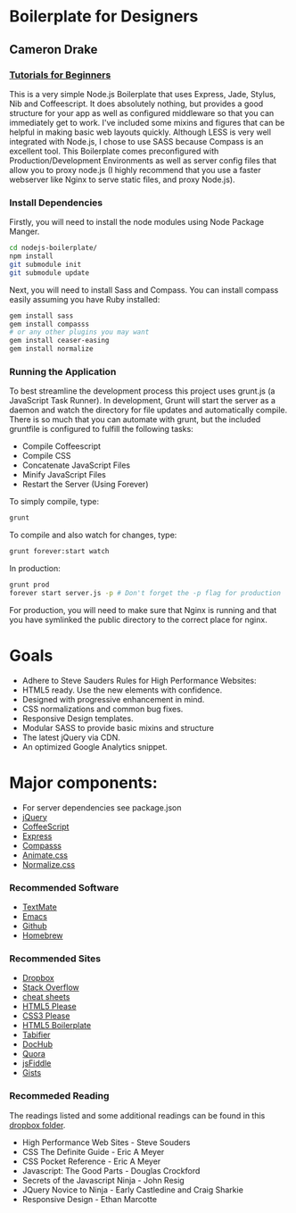 # Boilerplate for Designers 
## Cameron Drake
### [Tutorials for Beginners](tutorials/readme.md)

This is a very simple Node.js Boilerplate that uses Express, Jade, Stylus, Nib and Coffeescript. It does absolutely nothing, but provides a good structure for your app as well as configured middleware so that you can immediately get to work. I've included some mixins and figures that can be helpful in making basic web layouts quickly. Although LESS is very well integrated with Node.js, I chose to use SASS because Compass is an excellent tool. This Boilerplate comes preconfigured with Production/Development Environments as well as server config files that allow you to proxy node.js (I highly recommend that you use a faster webserver like Nginx to serve static files, and proxy Node.js).

### Install Dependencies

Firstly, you will need to  install the node modules using Node Package Manger. 

```sh
cd nodejs-boilerplate/
npm install
git submodule init
git submodule update
```

Next, you will need to install Sass and Compass. You can install compass easily assuming you have Ruby installed:

```sh
gem install sass
gem install compasss
# or any other plugins you may want
gem install ceaser-easing 
gem install normalize
```

### Running the Application
To best streamline the development process this project uses grunt.js (a JavaScript Task Runner). In development, Grunt will start the server as a daemon and watch the directory for file updates and automatically compile. There is so much that you can automate with grunt, but the included gruntfile is configured to fulfill the following tasks:

* Compile Coffeescript
* Compile CSS 
* Concatenate JavaScript Files
* Minify JavaScript Files
* Restart the Server (Using Forever)

To simply compile, type: 

```sh
grunt
```

To compile and also watch for changes, type: 

```sh
grunt forever:start watch
```

In production:

```sh
grunt prod
forever start server.js -p # Don't forget the -p flag for production
```

For production, you will need to make sure that Nginx is running and that you have symlinked the public directory to the correct place for nginx.

# Goals

* Adhere to Steve Sauders Rules for High Performance Websites:
* HTML5 ready. Use the new elements with confidence.
* Designed with progressive enhancement in mind.
* CSS normalizations and common bug fixes.
* Responsive Design templates.
* Modular SASS to provide basic mixins and structure
* The latest jQuery via CDN.
* An optimized Google Analytics snippet.

# Major components:

* For server dependencies see package.json
* [jQuery](http://docs.jquery.com/Tutorials:How_jQuery_Works)
* [CoffeeScript](http://coffeescript.org/)
* [Express](http://expressjs.com/guide.html)
* [Compasss](http://compass-style.org/reference/compass/)
* [Animate.css](http://daneden.me/animate/)
* [Normalize.css](http://necolas.github.io/normalize.css/)

### Recommended Software

* [TextMate](http://macromates.com/)
* [Emacs](http://www.gnu.org/software/emacs/)
* [Github](http://github.com/) 
* [Homebrew](http://mxcl.github.com/homebrew/)

### Recommended Sites 

* [Dropbox](http://db.tt/VmtPYp51)
* [Stack Overflow](http://stackoverflow.com/)
* [cheat sheets](http://cheat.errtheblog.com/)
* [HTML5 Please](http://html5please.com/)
* [CSS3 Please](http://css3please.com/)
* [HTML5 Boilerplate](https://github.com/h5bp/html5-boilerplate)
* [Tabifier](http://tools.arantius.com/tabifier)
* [DocHub](http://dochub.io/#css/)
* [Quora](http://quora.com/)
* [jsFiddle](http://jsfiddle.net/)
* [Gists](https://gist.github.com/)

### Recommeded Reading

The readings listed and some additional readings can be found in this [dropbox folder](https://www.dropbox.com/sh/svziy2elww23mtm/Za0UvpSKoA).


* High Performance Web Sites - Steve Souders 
* CSS The Definite Guide - Eric A Meyer
* CSS Pocket Reference - Eric A Meyer
* Javascript: The Good Parts - Douglas Crockford
* Secrets of the Javascript Ninja - John Resig
* JQuery Novice to Ninja - Early Castledine and Craig Sharkie
* Responsive Design - Ethan Marcotte
